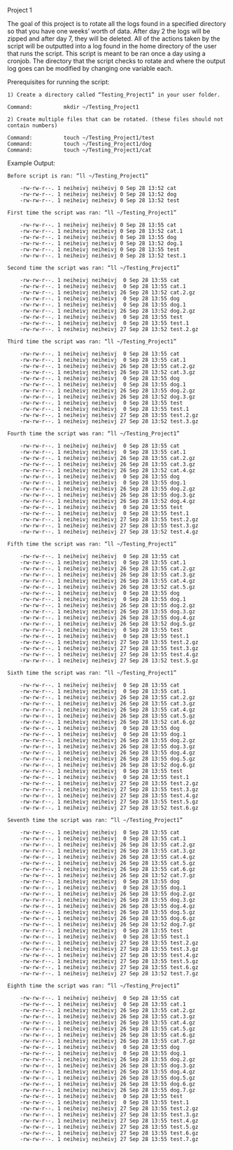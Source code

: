 Project 1

The goal of this project is to rotate all the logs found in a specified directory so that you have one weeks’ worth of data. After day 2 the logs will be zipped and after day 7, they will be deleted. All of the actions taken by the script will be outputted into a log found in the home directory of the user that runs the script. This script is meant to be ran once a day using a cronjob. The directory that the script checks to rotate and where the output log goes can be modified by changing one variable each.

Prerequisites for running the script:

	1) Create a directory called “Testing_Project1” in your user folder.

	Command:          mkdir ~/Testing_Project1

	2) Create multiple files that can be rotated. (these files should not contain numbers)

	Command:          touch ~/Testing_Project1/test
	Command:          touch ~/Testing_Project1/dog
	Command:          touch ~/Testing_Project1/cat

Example Output:

	Before script is ran: “ll ~/Testing_Project1”

		-rw-rw-r--. 1 neiheivj neiheivj 0 Sep 28 13:52 cat
		-rw-rw-r--. 1 neiheivj neiheivj 0 Sep 28 13:52 dog
		-rw-rw-r--. 1 neiheivj neiheivj 0 Sep 28 13:52 test

	First time the script was ran: “ll ~/Testing_Project1”

		-rw-rw-r--. 1 neiheivj neiheivj 0 Sep 28 13:55 cat
		-rw-rw-r--. 1 neiheivj neiheivj 0 Sep 28 13:52 cat.1
		-rw-rw-r--. 1 neiheivj neiheivj 0 Sep 28 13:55 dog
		-rw-rw-r--. 1 neiheivj neiheivj 0 Sep 28 13:52 dog.1
		-rw-rw-r--. 1 neiheivj neiheivj 0 Sep 28 13:55 test
		-rw-rw-r--. 1 neiheivj neiheivj 0 Sep 28 13:52 test.1
	
	Second time the script was ran: “ll ~/Testing_Project1”

		-rw-rw-r--. 1 neiheivj neiheivj  0 Sep 28 13:55 cat
		-rw-rw-r--. 1 neiheivj neiheivj  0 Sep 28 13:55 cat.1
		-rw-rw-r--. 1 neiheivj neiheivj 26 Sep 28 13:52 cat.2.gz
		-rw-rw-r--. 1 neiheivj neiheivj  0 Sep 28 13:55 dog
		-rw-rw-r--. 1 neiheivj neiheivj  0 Sep 28 13:55 dog.1
		-rw-rw-r--. 1 neiheivj neiheivj 26 Sep 28 13:52 dog.2.gz
		-rw-rw-r--. 1 neiheivj neiheivj  0 Sep 28 13:55 test
		-rw-rw-r--. 1 neiheivj neiheivj  0 Sep 28 13:55 test.1
		-rw-rw-r--. 1 neiheivj neiheivj 27 Sep 28 13:52 test.2.gz

	Third time the script was ran: “ll ~/Testing_Project1”

		-rw-rw-r--. 1 neiheivj neiheivj  0 Sep 28 13:55 cat
		-rw-rw-r--. 1 neiheivj neiheivj  0 Sep 28 13:55 cat.1
		-rw-rw-r--. 1 neiheivj neiheivj 26 Sep 28 13:55 cat.2.gz
		-rw-rw-r--. 1 neiheivj neiheivj 26 Sep 28 13:52 cat.3.gz
		-rw-rw-r--. 1 neiheivj neiheivj  0 Sep 28 13:55 dog
		-rw-rw-r--. 1 neiheivj neiheivj  0 Sep 28 13:55 dog.1
		-rw-rw-r--. 1 neiheivj neiheivj 26 Sep 28 13:55 dog.2.gz
		-rw-rw-r--. 1 neiheivj neiheivj 26 Sep 28 13:52 dog.3.gz
		-rw-rw-r--. 1 neiheivj neiheivj  0 Sep 28 13:55 test
		-rw-rw-r--. 1 neiheivj neiheivj  0 Sep 28 13:55 test.1
		-rw-rw-r--. 1 neiheivj neiheivj 27 Sep 28 13:55 test.2.gz
		-rw-rw-r--. 1 neiheivj neiheivj 27 Sep 28 13:52 test.3.gz

	Fourth time the script was ran: “ll ~/Testing_Project1”

		-rw-rw-r--. 1 neiheivj neiheivj  0 Sep 28 13:55 cat
		-rw-rw-r--. 1 neiheivj neiheivj  0 Sep 28 13:55 cat.1
		-rw-rw-r--. 1 neiheivj neiheivj 26 Sep 28 13:55 cat.2.gz
		-rw-rw-r--. 1 neiheivj neiheivj 26 Sep 28 13:55 cat.3.gz
		-rw-rw-r--. 1 neiheivj neiheivj 26 Sep 28 13:52 cat.4.gz
		-rw-rw-r--. 1 neiheivj neiheivj  0 Sep 28 13:55 dog
		-rw-rw-r--. 1 neiheivj neiheivj  0 Sep 28 13:55 dog.1
		-rw-rw-r--. 1 neiheivj neiheivj 26 Sep 28 13:55 dog.2.gz
		-rw-rw-r--. 1 neiheivj neiheivj 26 Sep 28 13:55 dog.3.gz
		-rw-rw-r--. 1 neiheivj neiheivj 26 Sep 28 13:52 dog.4.gz
		-rw-rw-r--. 1 neiheivj neiheivj  0 Sep 28 13:55 test
		-rw-rw-r--. 1 neiheivj neiheivj  0 Sep 28 13:55 test.1
		-rw-rw-r--. 1 neiheivj neiheivj 27 Sep 28 13:55 test.2.gz
		-rw-rw-r--. 1 neiheivj neiheivj 27 Sep 28 13:55 test.3.gz
		-rw-rw-r--. 1 neiheivj neiheivj 27 Sep 28 13:52 test.4.gz

	Fifth time the script was ran: “ll ~/Testing_Project1”

		-rw-rw-r--. 1 neiheivj neiheivj  0 Sep 28 13:55 cat
		-rw-rw-r--. 1 neiheivj neiheivj  0 Sep 28 13:55 cat.1
		-rw-rw-r--. 1 neiheivj neiheivj 26 Sep 28 13:55 cat.2.gz
		-rw-rw-r--. 1 neiheivj neiheivj 26 Sep 28 13:55 cat.3.gz
		-rw-rw-r--. 1 neiheivj neiheivj 26 Sep 28 13:55 cat.4.gz
		-rw-rw-r--. 1 neiheivj neiheivj 26 Sep 28 13:52 cat.5.gz
		-rw-rw-r--. 1 neiheivj neiheivj  0 Sep 28 13:55 dog
		-rw-rw-r--. 1 neiheivj neiheivj  0 Sep 28 13:55 dog.1
		-rw-rw-r--. 1 neiheivj neiheivj 26 Sep 28 13:55 dog.2.gz
		-rw-rw-r--. 1 neiheivj neiheivj 26 Sep 28 13:55 dog.3.gz
		-rw-rw-r--. 1 neiheivj neiheivj 26 Sep 28 13:55 dog.4.gz
		-rw-rw-r--. 1 neiheivj neiheivj 26 Sep 28 13:52 dog.5.gz
		-rw-rw-r--. 1 neiheivj neiheivj  0 Sep 28 13:55 test
		-rw-rw-r--. 1 neiheivj neiheivj  0 Sep 28 13:55 test.1
		-rw-rw-r--. 1 neiheivj neiheivj 27 Sep 28 13:55 test.2.gz
		-rw-rw-r--. 1 neiheivj neiheivj 27 Sep 28 13:55 test.3.gz
		-rw-rw-r--. 1 neiheivj neiheivj 27 Sep 28 13:55 test.4.gz
		-rw-rw-r--. 1 neiheivj neiheivj 27 Sep 28 13:52 test.5.gz

	Sixth time the script was ran: “ll ~/Testing_Project1”

		-rw-rw-r--. 1 neiheivj neiheivj  0 Sep 28 13:55 cat
		-rw-rw-r--. 1 neiheivj neiheivj  0 Sep 28 13:55 cat.1
		-rw-rw-r--. 1 neiheivj neiheivj 26 Sep 28 13:55 cat.2.gz
		-rw-rw-r--. 1 neiheivj neiheivj 26 Sep 28 13:55 cat.3.gz
		-rw-rw-r--. 1 neiheivj neiheivj 26 Sep 28 13:55 cat.4.gz
		-rw-rw-r--. 1 neiheivj neiheivj 26 Sep 28 13:55 cat.5.gz
		-rw-rw-r--. 1 neiheivj neiheivj 26 Sep 28 13:52 cat.6.gz
		-rw-rw-r--. 1 neiheivj neiheivj  0 Sep 28 13:55 dog
		-rw-rw-r--. 1 neiheivj neiheivj  0 Sep 28 13:55 dog.1
		-rw-rw-r--. 1 neiheivj neiheivj 26 Sep 28 13:55 dog.2.gz
		-rw-rw-r--. 1 neiheivj neiheivj 26 Sep 28 13:55 dog.3.gz
		-rw-rw-r--. 1 neiheivj neiheivj 26 Sep 28 13:55 dog.4.gz
		-rw-rw-r--. 1 neiheivj neiheivj 26 Sep 28 13:55 dog.5.gz
		-rw-rw-r--. 1 neiheivj neiheivj 26 Sep 28 13:52 dog.6.gz
		-rw-rw-r--. 1 neiheivj neiheivj  0 Sep 28 13:55 test
		-rw-rw-r--. 1 neiheivj neiheivj  0 Sep 28 13:55 test.1
		-rw-rw-r--. 1 neiheivj neiheivj 27 Sep 28 13:55 test.2.gz
		-rw-rw-r--. 1 neiheivj neiheivj 27 Sep 28 13:55 test.3.gz
		-rw-rw-r--. 1 neiheivj neiheivj 27 Sep 28 13:55 test.4.gz
		-rw-rw-r--. 1 neiheivj neiheivj 27 Sep 28 13:55 test.5.gz
		-rw-rw-r--. 1 neiheivj neiheivj 27 Sep 28 13:52 test.6.gz
	
	Seventh time the script was ran: “ll ~/Testing_Project1”

		-rw-rw-r--. 1 neiheivj neiheivj  0 Sep 28 13:55 cat
		-rw-rw-r--. 1 neiheivj neiheivj  0 Sep 28 13:55 cat.1
		-rw-rw-r--. 1 neiheivj neiheivj 26 Sep 28 13:55 cat.2.gz
		-rw-rw-r--. 1 neiheivj neiheivj 26 Sep 28 13:55 cat.3.gz
		-rw-rw-r--. 1 neiheivj neiheivj 26 Sep 28 13:55 cat.4.gz
		-rw-rw-r--. 1 neiheivj neiheivj 26 Sep 28 13:55 cat.5.gz
		-rw-rw-r--. 1 neiheivj neiheivj 26 Sep 28 13:55 cat.6.gz
		-rw-rw-r--. 1 neiheivj neiheivj 26 Sep 28 13:52 cat.7.gz
		-rw-rw-r--. 1 neiheivj neiheivj  0 Sep 28 13:55 dog
		-rw-rw-r--. 1 neiheivj neiheivj  0 Sep 28 13:55 dog.1
		-rw-rw-r--. 1 neiheivj neiheivj 26 Sep 28 13:55 dog.2.gz
		-rw-rw-r--. 1 neiheivj neiheivj 26 Sep 28 13:55 dog.3.gz
		-rw-rw-r--. 1 neiheivj neiheivj 26 Sep 28 13:55 dog.4.gz
		-rw-rw-r--. 1 neiheivj neiheivj 26 Sep 28 13:55 dog.5.gz
		-rw-rw-r--. 1 neiheivj neiheivj 26 Sep 28 13:55 dog.6.gz
		-rw-rw-r--. 1 neiheivj neiheivj 26 Sep 28 13:52 dog.7.gz
		-rw-rw-r--. 1 neiheivj neiheivj  0 Sep 28 13:55 test
		-rw-rw-r--. 1 neiheivj neiheivj  0 Sep 28 13:55 test.1
		-rw-rw-r--. 1 neiheivj neiheivj 27 Sep 28 13:55 test.2.gz
		-rw-rw-r--. 1 neiheivj neiheivj 27 Sep 28 13:55 test.3.gz
		-rw-rw-r--. 1 neiheivj neiheivj 27 Sep 28 13:55 test.4.gz
		-rw-rw-r--. 1 neiheivj neiheivj 27 Sep 28 13:55 test.5.gz
		-rw-rw-r--. 1 neiheivj neiheivj 27 Sep 28 13:55 test.6.gz
		-rw-rw-r--. 1 neiheivj neiheivj 27 Sep 28 13:52 test.7.gz

	Eighth time the script was ran: “ll ~/Testing_Project1”

		-rw-rw-r--. 1 neiheivj neiheivj  0 Sep 28 13:55 cat
		-rw-rw-r--. 1 neiheivj neiheivj  0 Sep 28 13:55 cat.1
		-rw-rw-r--. 1 neiheivj neiheivj 26 Sep 28 13:55 cat.2.gz
		-rw-rw-r--. 1 neiheivj neiheivj 26 Sep 28 13:55 cat.3.gz
		-rw-rw-r--. 1 neiheivj neiheivj 26 Sep 28 13:55 cat.4.gz
		-rw-rw-r--. 1 neiheivj neiheivj 26 Sep 28 13:55 cat.5.gz
		-rw-rw-r--. 1 neiheivj neiheivj 26 Sep 28 13:55 cat.6.gz
		-rw-rw-r--. 1 neiheivj neiheivj 26 Sep 28 13:55 cat.7.gz
		-rw-rw-r--. 1 neiheivj neiheivj  0 Sep 28 13:55 dog
		-rw-rw-r--. 1 neiheivj neiheivj  0 Sep 28 13:55 dog.1
		-rw-rw-r--. 1 neiheivj neiheivj 26 Sep 28 13:55 dog.2.gz
		-rw-rw-r--. 1 neiheivj neiheivj 26 Sep 28 13:55 dog.3.gz
		-rw-rw-r--. 1 neiheivj neiheivj 26 Sep 28 13:55 dog.4.gz
		-rw-rw-r--. 1 neiheivj neiheivj 26 Sep 28 13:55 dog.5.gz
		-rw-rw-r--. 1 neiheivj neiheivj 26 Sep 28 13:55 dog.6.gz
		-rw-rw-r--. 1 neiheivj neiheivj 26 Sep 28 13:55 dog.7.gz
		-rw-rw-r--. 1 neiheivj neiheivj  0 Sep 28 13:55 test
		-rw-rw-r--. 1 neiheivj neiheivj  0 Sep 28 13:55 test.1
		-rw-rw-r--. 1 neiheivj neiheivj 27 Sep 28 13:55 test.2.gz
		-rw-rw-r--. 1 neiheivj neiheivj 27 Sep 28 13:55 test.3.gz
		-rw-rw-r--. 1 neiheivj neiheivj 27 Sep 28 13:55 test.4.gz
		-rw-rw-r--. 1 neiheivj neiheivj 27 Sep 28 13:55 test.5.gz
		-rw-rw-r--. 1 neiheivj neiheivj 27 Sep 28 13:55 test.6.gz
		-rw-rw-r--. 1 neiheivj neiheivj 27 Sep 28 13:55 test.7.gz
